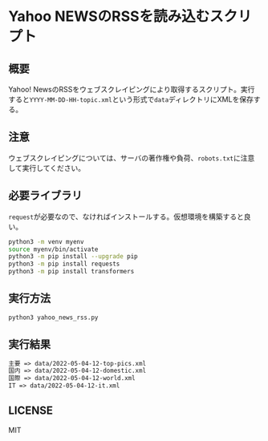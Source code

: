 # Yahoo NEWSのRSSを読み込むスクリプト

## 概要

Yahoo! NewsのRSSをウェブスクレイピングにより取得するスクリプト。実行すると`YYYY-MM-DD-HH-topic.xml`という形式で`data`ディレクトリにXMLを保存する。

## 注意

ウェブスクレイピングについては、サーバの著作権や負荷、`robots.txt`に注意して実行してください。

## 必要ライブラリ

`request`が必要なので、なければインストールする。仮想環境を構築すると良い。

```sh
python3 -m venv myenv
source myenv/bin/activate
python3 -m pip install --upgrade pip
python3 -m pip install requests
python3 -m pip install transformers
```

## 実行方法

```sh
python3 yahoo_news_rss.py
```

## 実行結果

```txt
主要 => data/2022-05-04-12-top-pics.xml
国内 => data/2022-05-04-12-domestic.xml
国際 => data/2022-05-04-12-world.xml
IT => data/2022-05-04-12-it.xml
```

## LICENSE

MIT
